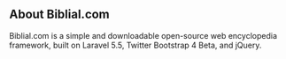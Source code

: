 ## About Biblial.com

Biblial.com is a simple and downloadable open-source web encyclopedia framework, built on Laravel 5.5, Twitter Bootstrap 4 Beta, and jQuery.
